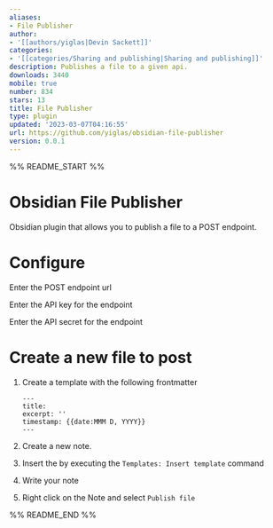 ```yaml
---
aliases:
- File Publisher
author:
- '[[authors/yiglas|Devin Sackett]]'
categories:
- '[[categories/Sharing and publishing|Sharing and publishing]]'
description: Publishes a file to a given api.
downloads: 3440
mobile: true
number: 834
stars: 13
title: File Publisher
type: plugin
updated: '2023-03-07T04:16:55'
url: https://github.com/yiglas/obsidian-file-publisher
version: 0.0.1
---
```


%% README_START %%

# Obsidian File Publisher

Obsidian plugin that allows you to publish a file to a POST endpoint.

# Configure

Enter the POST endpoint url

Enter the API key for the endpoint

Enter the API secret for the endpoint

# Create a new file to post

1. Create a template with the following frontmatter

   ```
   ---
   title:
   excerpt: ''
   timestamp: {{date:MMM D, YYYY}}
   ---
   ```

2. Create a new note.

3. Insert the by executing the `Templates: Insert template` command

4. Write your note

5. Right click on the Note and select `Publish file`


%% README_END %%